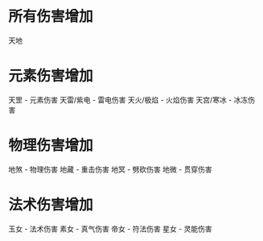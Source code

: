 # 所有伤害增加

天地

# 元素伤害增加

天罡 - 元素伤害
天雷/紫电 - 雷电伤害
天火/极焰 - 火焰伤害
天宫/寒冰 - 冰冻伤害

# 物理伤害增加

地煞 - 物理伤害
地藏 - 重击伤害
地冥 - 劈砍伤害
地微 - 贯穿伤害

# 法术伤害增加

玉女 - 法术伤害
素女 - 真气伤害
帝女 - 符法伤害
星女 - 灵能伤害
